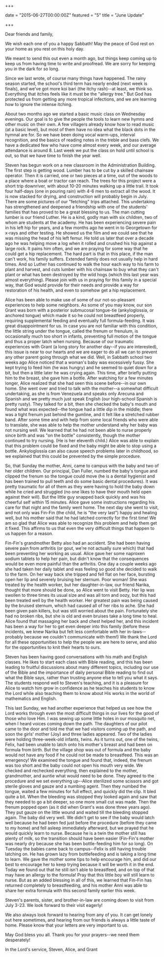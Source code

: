+++

date = "2015-06-27T00:00:00Z"
featured = "5"
title = "June Update"

+++

Dear friends and family,

We wish each one of you a happy Sabbath! May the peace of God rest on your home as you rest on this holy day.

We meant to send this out even a month ago, but things keep coming up to keep us from having time to write and proofread. We are sorry for keeping you in the dark for so long.

Since we last wrote, of course many things have happened. The rainy season started, the school's third term has nearly ended (next week is finals), and we've got more koi bari (the itchy rash)--at least, we think so. Everything that itches feels like it must be the "allergy tree." But God has protected us from getting any more tropical infections, and we are learning how to ignore the intense itching.

About two months ago we started a basic music class on Wednesday evenings. Our goal is to give the people the tools to learn new hymns and other music on their own. A few villagers already know how to read music (at a basic level), but most of them have no idea what the black dots in the hymnal are for. So we have been doing vocal warm-ups, interval recognition, and the basics of reading notes in the treble and bass clefs. We have a dedicated few who have come almost every week, and our average attendance is around 8. Last week we put the class on hold until school is out, so that we have time to finish the year well.

Steven has begun work on a new classroom in the Administration Building. The first step is getting wood. Lumber has to be cut by a skilled chainsaw operator. Then it is carried, one or two pieces at a time, out of the woods to a place where a boat or tractor can reach. The trees for this project were a short trip downriver, with about 10-20 minutes walking up a little trail. It took four half-days (one in pouring rain) with 4-6 men to extract all the wood. It is now stacked for drying, and construction will probably begin in July. There are some pictures of our "fetching" trips attached. This undertaking has strengthened and deepened a friendship with one of the students' families that has proved to be a great blessing to us. The man cutting lumber is our friend Luther. He is a kind, godly man with six children, two of whom are students at the academy. He has been experiencing severe pain in his left hip for years, and a few months ago he went in to Georgetown for x-rays and other testing. He showed us the film and we could see that he was missing the head of his left femur. He told us later that over a decade ago he was helping move a log when it rolled and crushed his hip against a large rock. It pains him often, and we are praying for some way that he could get a hip replacement. The hard part is that in this place, if the man can't work, his family suffers. Extended family does not usually help in hard times. And so Luther has continued to walk the hour each way to his farm to plant and harvest, and cuts lumber with his chainsaw to buy what they can't plant or what has been destroyed by the wild hogs (which this last year was almost everything). Please join with us in praying for this family in a special way, that God would provide for their needs and provide a way for restoration of his health, and even to somehow get a hip replacement.

Alice has been able to make use of some of our not-so-pleasant experiences to help some neighbors. As some of you may know, our son Grant was born with a posterior submucosal tongue-tie (ankyloglossia, or anchored tongue) which made it so he could not breastfeed properly, requiring supplemental feeding and eventually full formula-feeding. It was great disappointment for us. In case you are not familiar with this condition, the little string under the tongue, called the frenum or frenulum, is occasionally much too short in infants, preventing full motion of the tongue and thus a proper latch when nursing. Because of our traumatic experiences with Grant (a long story for another day--if you are interested), this issue is near to our hearts and we are eager to do all we can to prevent any other parent going through what we did. Well, in Sabbath school two weeks ago Alice noticed that a woman's baby was excessively fussy. She kept trying to feed him (he was hungry) and he seemed to quiet down for a bit, but then a little later he was crying again. This time, after briefly putting him to the breast, she gave him a bottle. After watching for a few minutes longer, Alice realized that she had seen this scene before--in our own home. She went over and tried to talk with the mother--a somewhat difficult undertaking, as she is from Venezuela and speaks only Arecuna and Spanish and we pretty much just speak English (our high-school Spanish is pretty rusty). They talked for a bit, then she checked the baby's mouth and found what was expected--the tongue had a little dip in the middle; there was a tight frenum just behind the gumline, and it felt like a stretched rubber band. After some time and with help from some local friends who were able to translate, she was able to help the mother understand why her baby was not nursing well. We learned that he had not been able to nurse properly since birth and was "on the bottle" consistently, though the mother continued to try nursing. (He is her eleventh child.) Alice was able to explain that this problem could be fixed and the baby might be able to stop using a bottle. Ankyloglossia can also cause speech problems later in childhood, so we explained that this could be prevented by the simple procedure.

So, that Sunday the mother, Anni, came to campus with the baby and two of her older children. Our principal, Dan Fuller, numbed the baby's tongue and clipped the frenum so the tongue could move (he is a dental hygienist and has been trained to pull teeth and do some basic dental procedures). It was pretty traumatic for all of them as they were having to hold the baby down while he cried and struggled (no one likes to have their mouth held open against their will). But the little guy snapped back quickly and was his cheerful self within 15 minutes. Alice gave some instructions regarding his care for that night and the family went home. The next day she went to visit, and not only was Fin-Fin (the child, he is "the very last") happy and healing well, but his mother said that he had latched correctly for the first time! We am so glad that Alice was able to recognize this problem and help them get it fixed. This affirms to us that even the very difficult things that happen to us happen for a reason.

Fin-Fin's grandmother Betty also had an accident. She had been having severe pain from arthritis (or gout, we're not actually sure which) that had been preventing her working as usual. Alice gave her some naproxen sodium tablets to help her pain, but didn't know that the consequences would be even more painful than the arthritis. One day a couple weeks ago she had taken her daily tablet and was feeling so good she decided to walk to the farm. On her way back she tripped and fell flat on her face, bursting open her lip and severely bruising her sternum. Poor woman! She was treated by the health worker, but her daughter-in-law, our friend Narika, thought that more should be done, so Alice went to visit Betty. Her lip was swollen to three times its usual size and was all torn and oozy, but this had been treated well by the health worker. Her greatest pain was being caused by the bruised sternum, which had caused all of her ribs to ache. She had been given pain killers, but was still worried about the pain. Fortunately she had no broken ribs, but she is old and even bruises take a long time to heal. Alice found that massaging her back and chest helped her, and this incident has been a way for her to get even deeper into this family (before these incidents, we knew Narika but felt less comfortable with her in-laws--probably because we couldn't communicate with them!) We thank the Lord for all these opportunities to help the people we are here to serve, and also for the opportunities to knit their hearts to ours.

Steven has been having good conversations with his math and English classes. He likes to start each class with Bible reading, and this has been leading to fruitful discussions about many different topics, including our use of the Bible and the importance of daily personal Bible reading to find out what the Bible says, rather than trusting anyone else to tell you what it says. The students respond well to Steven's teaching, and it is a pleasure for Alice to watch him grow in confidence as he teaches his students to know the Lord while also teaching them to know about His works in the world of mathematics and English.

This last Sunday, we had another experience that helped us see how the Lord works through even the most difficult things in our lives for the good of those who love Him. I was sewing up some little holes in our mosquito net, when I heard voices coming down the path. The daughters of our pilot came to the door and told me that we had visitors coming up the path, and soon the girls' mother (Joy) and three ladies appeared. Two of the ladies were holding three-week-old infants, twins. As it turns out, one of the twins, Felix, had been unable to latch onto his mother's breast and had been on formula from birth. But the village shop was out of formula and the baby would not have any food if he could not be made to breastfeed. This was an emergency! We examined the tongue and found that, indeed, the frenum was too short and the baby could not open his mouth very wide. We checked and rechecked everything, then explained to the mother, grandmother, and auntie what would need to be done. They agreed to the procedure and we set everything up--Alice sterilized some scissors and got sterile gloves and gauze and a numbing agent. Then they numbed the tongue, waited a few minutes for full effect, and quickly did the clip. It bled quite a bit. When the bleeding was stopped they looked again and saw that they needed to go a bit deeper, so one more small cut was made. Then the frenum popped open (as it did when Grant's was done three years ago). They put gauze on the little wound and waited till the bleeding stopped again. The baby did very well. We didn't get to see if the baby would latch well because he had been fed just before the procedure (before they came to my home) and fell asleep immediately afterward, but we prayed that he would quickly learn to nurse. Because he is a twin the mother still has plenty of milk, so the transition should have been easier (Fin-Fin's mother was nearly dry because she has been bottle-feeding him for so long). On Tuesday the babies came back to campus--Felix is still having trouble latching on. He has grown lazy from bottlefeeding and is taking a long time to learn. We gave the mother some tips to help encourage him, and did our best to encourage her to keep trying because it will be worth it in the end. Today we found out that he still isn't able to breastfeed, and on top of that may have an allergy to the formula! Pray that this little boy will still learn to nurse. But as an added blessing in all of this, we learned that Fin-Fin has returned completely to breastfeeding, and his mother Anni was able to share her extra formula with this second family earlier this week.

Steven's parents, sister, and brother-in-law are coming down to visit from July 3-23. We look forward to their visit eagerly!

We also always look forward to hearing from any of you. It can get lonely out here sometimes, and hearing from our friends is always a little taste of home. Please know that your letters are very important to us.

May God bless you all. Thank you for your prayers--we need them desperately!

In the Lord's service,
Steven, Alice, and Grant